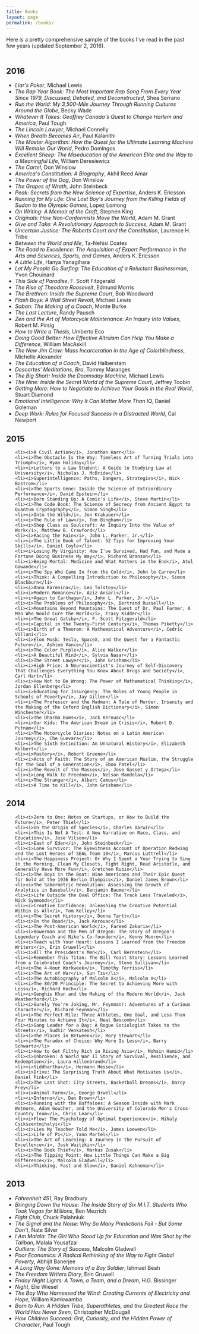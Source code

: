 ```yaml
---
title: Books
layout: page
permalink: /books/
---
```



<p>

Here is a pretty comprehensive sample of the books I've read in the past few years (updated September 2, 2016). 
<br>
<br>

</p>

<h2>2016</h2>

<ul>
    <li><i>Liar's Poker</i>, Michael Lewis</li>
    <li><i>The Rap Year Book: The Most Important Rap Song From Every Year Since 1979, Discussed, Debated, and Deconstructed</i>, Shea Serrano</li>
    <li><i>Run the World: My 3,500-Mile Journey Through Running Cultures Around the Globe</i>, Becky Wade</li>
    <li><i>Whatever It Takes: Geoffrey Canada's Quest to Change Harlem and America</i>, Paul Tough</li>
    <li><i>The Lincoln Lawyer</i>, Michael Connelly</li>
    <li><i>When Breath Becomes Air</i>, Paul Kalanithi</li>
    <li><i>The Master Algorithm: How the Quest for the Ultimate Learning Machine Will Remake Our World</i>, Pedro Domingos</li>
    <li><i>Excellent Sheep: The Miseducation of the American Elite and the Way to a Meaningful Life</i>, William Deresiewicz</li>
    <li><i>The Cartel</i>, Don Winslow</li>
    <li><i>America's Constitution: A Biography</i>, Akhil Reed Amar</li>
    <li><i>The Power of the Dog</i>, Don Winslow</li>
    <li><i>The Grapes of Wrath</i>, John Steinbeck</li>
    <li><i>Peak: Secrets from the New Science of Expertise</i>, Anders K. Ericsson</li>
    <li><i>Running for My Life: One Lost Boy's Journey from the Killing Fields of Sudan to the Olympic Games</i>, Lopez Lomong</li>
    <li><i>On Writing: A Memoir of the Craft</i>, Stephen King</li>
    <li><i>Originals: How Non-Conformists Move the World</i>, Adam M. Grant</li>
    <li><i>Give and Take: A Revolutionary Approach to Success</i>, Adam M. Grant</li>
    <li><i>Uncertain Justice: The Roberts Court and the Constitution</i>, Laurence H. Tribe</li>
    <li><i>Between the World and Me</i>, Ta-Nehisi Coates</li>
    <li><i>The Road to Excellence: The Acquisition of Expert Performance in the Arts and Sciences, Sports, and Games</i>, Anders K. Ericsson</li>
    <li><i>A Little Life</i>, Hanya Yanagihara</li>
    <li><i>Let My People Go Surfing: The Education of a Reluctant Businessman</i>, Yvon Chouinard</li>
    <li><i>This Side of Paradise</i>, F. Scott Fitzgerald</li>
    <li><i>The Rise of Theodore Roosevelt</i>, Edmund Morris</li>
    <li><i>The Brethren: Inside the Supreme Court</i>, Bob Woodward</li>
    <li><i>Flash Boys: A Wall Street Revolt</i>, Michael Lewis</li>
    <li><i>Saban: The Making of a Coach</i>, Monte Burke</li>
    <li><i>The Last Lecture</i>, Randy Pausch</li>
    <li><i>Zen and the Art of Motorcycle Maintenance: An Inquiry Into Values</i>, Robert M. Pirsig</li>
    <li><i>How to Write a Thesis</i>, Umberto Eco</li>
    <li><i>Doing Good Better: How Effective Altruism Can Help You Make a Difference</i>, William MacAskill</li>
    <li><i>The New Jim Crow: Mass Incarceration in the Age of Colorblindness</i>, Michelle Alexander</li>
    <li><i>The Education of a Coach</i>, David Halberstam</li>
    <li><i>Descartes' Meditations, Bro</i>, Tommy Maranges</li>
    <li><i>The Big Short: Inside the Doomsday Machine</i>, Michael Lewis</li>
    <li><i>The Nine: Inside the Secret World of the Supreme Court</i>, Jeffrey Toobin</li>
    <li><i>Getting More: How to Negotiate to Achieve Your Goals in the Real World</i>, Stuart Diamond</li>
    <li><i>Emotional Intelligence: Why It Can Matter More Than IQ</i>, Daniel Goleman</li>
    <li><i>Deep Work: Rules for Focused Success in a Distracted World</i>, Cal Newport</li>


</ul>

<h2>2015</h2>

<ul>

    <li><i>A Civil Action</i>, Jonathan Harr</li>
    <li><i>The Obstacle Is the Way: Timeless Art of Turning Trials into Triumph</i>, Ryan Holiday</li>
    <li><i>Letters to a Law Student: A Guide to Studying Law at University</i>, Nicholas J. McBride</li>
    <li><i>Superintelligence: Paths, Dangers, Strategies</i>, Nick Bostrom</li>
    <li><i>The Sports Gene: Inside the Science of Extraordinary Performance</i>, David Epstein</li>
    <li><i>Born Standing Up: A Comic's Life</i>, Steve Martin</li>
    <li><i>The Code Book: The Science of Secrecy from Ancient Egypt to Quantum Cryptography</i>, Simon Singh</li>
    <li><i>Into the Wild</i>, Jon Krakauer</li>
    <li><i>The Rule of Law</i>, Tom Bingham</li>
    <li><i>Shop Class as Soulcraft: An Inquiry Into the Value of Work</i>, Matthew B. Crawford</li>
    <li><i>Racing the Rain</i>, John L. Parker, Jr.</li>
    <li><i>The Little Book of Talent: 52 Tips for Improving Your Skills</i>, Daniel Coyle</li>
    <li><i>Losing My Virginity: How I've Survived, Had Fun, and Made a Fortune Doing Business My Way</i>, Richard Branson</li>
    <li><i>Being Mortal: Medicine and What Matters in the End</i>, Atul Gawande</li>
    <li><i>The Spy Who Came In from the Cold</i>, John le Carre</li>
    <li><i>Think: A Compelling Introduction to Philosophy</i>, Simon Blackburn</li>
    <li><i>Anna Karenina</i>, Leo Tolstoy</li>
    <li><i>Modern Romance</i>, Aziz Ansari</li>
    <li><i>Again to Carthage</i>, John L. Parker, Jr.</li>
    <li><i>The Problems of Philosophy</i>, Bertrand Russell</li>
    <li><i>Mountains Beyond Mountains: The Quest of Dr. Paul Farmer, A Man Who Would Cure the World</i>, Tracy Kidder</li>
    <li><i>The Great Gatsby</i>, F. Scott Fitzgerald</li>
    <li><i>Capital in the Twenty-First Century</i>, Thomas Piketty</li>
    <li><i>Birth of a Theorem: A Mathematical Adventure</i>, Cedric Villani</li>
    <li><i>Elon Musk: Tesla, SpaceX, and the Quest for a Fantastic Future</i>, Ashlee Vance</li>
    <li><i>The Color Purple</i>, Alice Walker</li>
    <li><i>A Beautiful Mind</i>, Sylvia Nasar</li>
    <li><i>The Street Lawyer</i>, John Grisham</li>
    <li><i>High Price: A Neuroscientist's Journey of Self-Discovery That Challenges Everything You Know About Drugs and Society</i>, Carl Hart</li>
    <li><i>How Not to Be Wrong: The Power of Mathematical Thinking</i>, Jordan Ellenberg</li>
    <li><i>Educating for Insurgency: The Roles of Young People in Schools of Poverty</i>, Jay Gillen</li>
    <li><i>The Professor and the Madman: A Tale of Murder, Insanity and the Making of the Oxford English Dictionary</i>, Simon Winchester</li>
    <li><i>The Dharma Bums</i>, Jack Kerouac</li>
    <li><i>Our Kids: The American Dream in Crisis</i>, Robert D. Putnam</li>
    <li><i>The Motorcycle Diaries: Notes on a Latin American Journey</i>, Che Guevara</li>
    <li><i>The Sixth Extinction: An Unnatural History</i>, Elizabeth Kolbert</li>
    <li><i>Mastery</i>, Robert Greene</li>
    <li><i>Acts of Faith: The Story of an American Muslim, the Struggle for the Soul of a Generation</i>, Eboo Patel</li>
    <li><i>The Revolt of the Masses</i>, Jose Gasset y Ortega</li>
    <li><i>Long Walk to Freedom</i>, Nelson Mandela</li>
    <li><i>The Stranger</i>, Albert Camus</li>
    <li><i>A Time to Kill</i>, John Grisham</li>

</ul>

<h2>2014</h2>

<ul>

    <li><i>Zero to One: Notes on Startups, or How to Build the Future</i>, Peter Thiel</li>
    <li><i>On the Origin of Species</i>, Charles Darwin</li>
    <li><i>This Is Not A Test: A New Narrative on Race, Class, and Education</i>, Jose Vilson</li>
    <li><i>East of Eden</i>, John Steinbeck</li>
    <li><i>Lone Survivor: The Eyewitness Account of Operation Redwing and the Lost Heroes of SEAL Team 10</i>, Marcus Luttrell</li>
    <li><i>The Happiness Project: Or Why I Spent a Year Trying to Sing in the Morning, Clean My Closets, Fight Right, Read Aristotle, and Generally Have More Fun</i>, Gretchen Rubin</li>
    <li><i>The Boys in the Boat: Nine Americans and Their Epic Quest for Gold at the 1936 Berlin Olympics</i>, Daniel James Brown</li>
    <li><i>The Sabermetric Revolution: Assessing the Growth of Analytics in Baseball</i>, Benjamin Baumer</li>
    <li><i>Life Outside the Oval Office: The Track Less Traveled</i>, Nick Symmonds</li>
    <li><i>Creative Confidence: Unleashing the Creative Potential Within Us All</i>, Tom Kelley</li>
    <li><i>The Secret History</i>, Donna Tartt</li>
    <li><i>On the Road</i>, Jack Kerouac</li>
    <li><i>The Post-American World</i>, Fareed Zakaria</li>
    <li><i>Bowerman and the Men of Oregon: The Story of Oregon's Legendary Coach and Nike's Co-founder</i>, Kenny Moore</li>
    <li><i>Teach with Your Heart: Lessons I Learned from the Freedom Writers</i>, Erin Gruwell</li>
    <li><i>All the President's Men</i>, Carl Bernstein</li>
    <li><i>Remember This Titan: The Bill Yoast Story: Lessons Learned from a Celebrated Coach's Journey</i>, Steve Sullivan</li>
    <li><i>The 4-Hour Workweek</i>, Timothy Ferriss</li>
    <li><i>The Art of War</i>, Sun Tzu</li>
    <li><i>The Autobiography of Malcolm X</i>, Malcolm X</li>
    <li><i>The 80/20 Principle: The Secret to Achieving More with Less</i>, Richard Koch</li>
    <li><i>Genghis Khan and the Making of the Modern World</i>, Jack Weatherford</li>
    <li><i>Surely You're Joking, Mr. Feynman!: Adventures of a Curious Character</i>, Richard Feynman</li>
    <li><i>The Perfect Mile: Three Athletes, One Goal, and Less Than Four Minutes to Achieve It</i>, Neal Bascomb</li>
    <li><i>Gang Leader for a Day: A Rogue Sociologist Takes to the Streets</i>, Sudhir Venkatesh</li>
    <li><i>The Places in Between</i>, Rory Stewart</li>
    <li><i>The Paradox of Choice: Why More Is Less</i>, Barry Schwartz</li>
    <li><i>How to Get Filthy Rich in Rising Asia</i>, Mohsin Hamid</li>
    <li><i>Unbroken: A World War II Story of Survival, Resilience, and Redemption</i>, Laura Hillenbrand</li>
    <li><i>Siddhartha</i>, Hermann Hesse</li>
    <li><i>Drive: The Surprising Truth About What Motivates Us</i>, Daniel Pink</li>
    <li><i>The Last Shot: City Streets, Basketball Dreams</i>, Darcy Frey</li>
    <li><i>Animal Farm</i>, George Orwell</li>
    <li><i>Inferno</i>, Dan Brown</li>
    <li><i>Running with the Buffaloes: A Season Inside with Mark Wetmore, Adam Goucher, and the University of Colorado Men's Cross-Country Team</i>, Chris Lear</li>
    <li><i>Flow: The Psychology of Optimal Experience</i>, Mihaly Csikszentmihalyi</li>
    <li><i>Lies My Teacher Told Me</i>, James Loewen</li>
    <li><i>Life of Pi</i>, Yann Martel</li>
    <li><i>The Art of Learning: A Journey in the Pursuit of Excellence</i>, Josh Waitzkin</li>
    <li><i>The Book Thief</i>, Markus Zusak</li>
    <li><i>The Tipping Point: How Little Things Can Make a Big Difference</i>, Malcolm Gladwell</li>
    <li><i>Thinking, Fast and Slow</i>, Daniel Kahneman</li>

</ul>

<h2>2013</h2>

<ul>
    <li><i>Fahrenheit 451</i>, Ray Bradbury</li>
    <li><i>Bringing Down the House: The Inside Story of Six M.I.T. Students Who Took Vegas for Millions</i>, Ben Mezrich</li>
    <li><i>Fight Club</i>, Chuck Palahniuk</li>
    <li><i>The Signal and the Noise: Why So Many Predictions Fail - But Some Don't</i>, Nate Silver</li>
    <li><i>I Am Malala: The Girl Who Stood Up for Education and Was Shot by the Taliban</i>, Malala Yousafzai</li>
    <li><i>Outliers: The Story of Success</i>, Malcolm Gladwell</li>
    <li><i>Poor Economics: A Radical Rethinking of the Way to Fight Global Poverty</i>, Abhijit Banerjee</li>
    <li><i>A Long Way Gone: Memoirs of a Boy Soldier</i>, Ishmael Beah</li>
    <li><i>The Freedom Writers Diary</i>, Erin Gruwell</li>
    <li><i>Friday Night Lights: A Town, a Team, and a Dream</i>, H.G. Bissinger</li>
    <li><i>Night</i>, Elie Wiesel</li>
    <li><i>The Boy Who Harnessed the Wind: Creating Currents of Electricity and Hope</i>, William Kamkwamba</li>
    <li><i>Born to Run: A Hidden Tribe, Superathletes, and the Greatest Race the World Has Never Seen</i>, Christopher McDougall</li>
    <li><i>How Children Succeed: Grit, Curiosity, and the Hidden Power of Character</i>, Paul Tough</li>

</ul>

<!--- Template
<li><i>Book</i>, Author</li>
-->